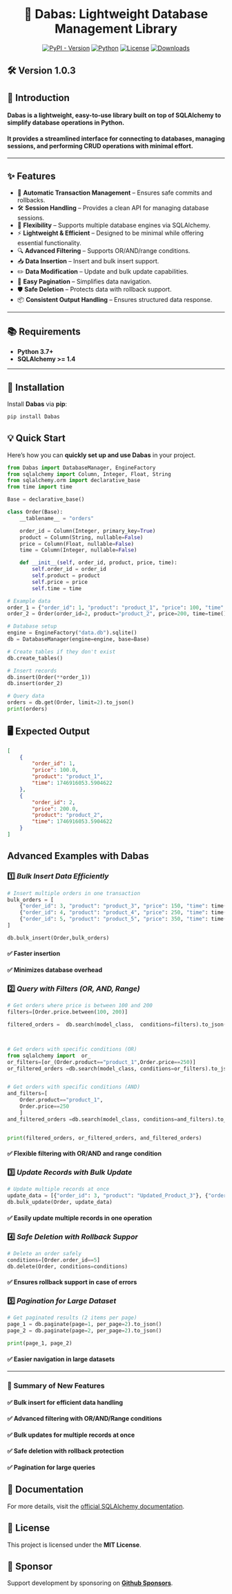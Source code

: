 <h1 align="center">🚀 Dabas: Lightweight Database Management Library</h1>

<p align="center">
<a href="https://pypi.org/project/Dabas/"><img src="https://img.shields.io/pypi/v/Dabas?style=plastic" alt="PyPI - Version"></a>
<a href="https://github.com/abbas-bachari/Dabas"><img src="https://img.shields.io/badge/Python%20-3.7+-green?style=plastic&logo=Python" alt="Python"></a>
  <a href="https://pypi.org/project/Dabas/"><img src="https://img.shields.io/pypi/l/Dabas?style=plastic" alt="License"></a>
  <a href="https://pepy.tech/project/Dabas"><img src="https://pepy.tech/badge/Dabas?style=flat-plastic" alt="Downloads"></a>
</p>

## 🛠️ Version 1.0.3

## 🌟 **Introduction**

#### **Dabas** is a lightweight, easy-to-use library built on top of **SQLAlchemy** to simplify database operations in Python.  
#### It provides a streamlined interface for **connecting to databases**, **managing sessions**, and **performing CRUD operations** with minimal effort.

---

## ✨ **Features**

- 🔁 **Automatic Transaction Management** – Ensures safe commits and rollbacks.
- 🛠️ **Session Handling** – Provides a clean API for managing database sessions.
- 🔗 **Flexibility** – Supports multiple database engines via SQLAlchemy.
- ⚡ **Lightweight & Efficient** – Designed to be minimal while offering essential functionality.
- 🔍 **Advanced Filtering** – Supports OR/AND/range conditions.
- 📥 **Data Insertion** – Insert and bulk insert support.
- ✏️ **Data Modification** – Update and bulk update capabilities.
- 📄 **Easy Pagination** – Simplifies data navigation.
- 🛡️ **Safe Deletion** – Protects data with rollback support.
- 📦 **Consistent Output Handling** – Ensures structured data response.

---

## 📚 **Requirements**

- **Python 3.7+**
- **SQLAlchemy >= 1.4**

---

## 🔧 **Installation**

Install **Dabas** via **pip**:

```bash
pip install Dabas
```

## 💡 **Quick Start**

Here’s how you can **quickly set up and use Dabas** in your project.

```python
from Dabas import DatabaseManager, EngineFactory
from sqlalchemy import Column, Integer, Float, String
from sqlalchemy.orm import declarative_base
from time import time

Base = declarative_base()

class Order(Base):
    __tablename__ = "orders"

    order_id = Column(Integer, primary_key=True)
    product = Column(String, nullable=False)
    price = Column(Float, nullable=False)
    time = Column(Integer, nullable=False)

    def __init__(self, order_id, product, price, time):
        self.order_id = order_id
        self.product = product
        self.price = price
        self.time = time

# Example data
order_1 = {"order_id": 1, "product": "product_1", "price": 100, "time": time()}
order_2 = Order(order_id=2, product="product_2", price=200, time=time())

# Database setup
engine = EngineFactory("data.db").sqlite()
db = DatabaseManager(engine=engine, base=Base)

# Create tables if they don't exist
db.create_tables()

# Insert records
db.insert(Order(**order_1))
db.insert(order_2)

# Query data
orders = db.get(Order, limit=2).to_json()
print(orders)
```

## 🖥️ **Expected Output**

```json
[
    {
        "order_id": 1,
        "price": 100.0,
        "product": "product_1",
        "time": 1746916053.5904622
    },
    {
        "order_id": 2,
        "price": 200.0,
        "product": "product_2",
        "time": 1746916053.5904622
    }
]
```

## **Advanced Examples with Dabas**

### 1️⃣ ***Bulk Insert Data Efficiently***

```python
# Insert multiple orders in one transaction
bulk_orders = [
    {"order_id": 3, "product": "product_3", "price": 150, "time": time()},
    {"order_id": 4, "product": "product_4", "price": 250, "time": time()},
    {"order_id": 5, "product": "product_5", "price": 350, "time": time()},
]

db.bulk_insert(Order,bulk_orders)
```

#### ✅ Faster insertion

#### ✅ Minimizes database overhead



### 2️⃣ ***Query with Filters (OR, AND, Range)***

```python
# Get orders where price is between 100 and 200
filters=[Order.price.between(100, 200)]

filtered_orders =  db.search(model_class,  conditions=filters).to_json()



# Get orders with specific conditions (OR)
from sqlalchemy import  or_
or_filters=[or_(Order.product=="product_1",Order.price==250)]
or_filtered_orders =db.search(model_class, conditions=or_filters).to_json()


# Get orders with specific conditions (AND)
and_filters=[
    Order.product=="product_1",
    Order.price==250
    ]
and_filtered_orders =db.search(model_class, conditions=and_filters).to_json()


print(filtered_orders, or_filtered_orders, and_filtered_orders)
```

#### ✅ **Flexible filtering with OR/AND and range condition**


### 3️⃣ ***Update Records with Bulk Update***

```python
# Update multiple records at once
update_data = [{"order_id": 3, "product": "Updated_Product_3"}, {"order_id": 4, "price": 275}]
db.bulk_update(Order, update_data)
```

#### ✅ **Easily update multiple records in one operation**

### 4️⃣ ***Safe Deletion with Rollback Suppor***

```python
# Delete an order safely
conditions=[Order.order_id==5]
db.delete(Order, conditions=conditions)
```

#### ✅ **Ensures rollback support in case of errors**


### 5️⃣ ***Pagination for Large Dataset***

```python
# Get paginated results (2 items per page)
page_1 = db.paginate(page=1, per_page=2).to_json()
page_2 = db.paginate(page=2, per_page=2).to_json()

print(page_1, page_2)
```

#### ✅ **Easier navigation in large datasets**

---

### 🎯 Summary of New Features

#### ✅ Bulk insert for efficient data handling
#### ✅ Advanced filtering with OR/AND/Range conditions
#### ✅ Bulk updates for multiple records at once
#### ✅ Safe deletion with rollback protection
#### ✅ Pagination for large queries


## 📖 **Documentation**

For more details, visit the [official SQLAlchemy documentation](https://docs.sqlalchemy.org/).

## 📜 **License**

This project is licensed under the **MIT License**.

## 💖 **Sponsor** 

Support development by sponsoring on **[Github Sponsors](https://github.com/sponsors/abbas-bachari)**.
